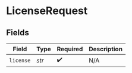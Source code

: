 # LicenseRequest


## Fields

| Field              | Type               | Required           | Description        |
| ------------------ | ------------------ | ------------------ | ------------------ |
| `license`          | *str*              | :heavy_check_mark: | N/A                |